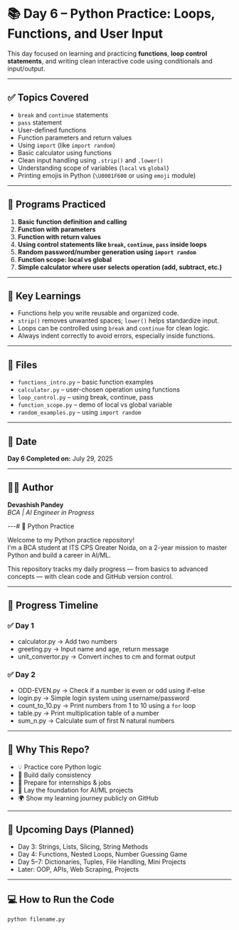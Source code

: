 # 📚 Day 6 – Python Practice: Loops, Functions, and User Input

This day focused on learning and practicing **functions**, **loop control statements**, and writing clean interactive code using conditionals and input/output.

---

## ✅ Topics Covered

- `break` and `continue` statements
- `pass` statement
- User-defined functions
- Function parameters and return values
- Using `import` (like `import random`)
- Basic calculator using functions
- Clean input handling using `.strip()` and `.lower()`
- Understanding scope of variables (`local` vs `global`)
- Printing emojis in Python (`\U0001F600` or using `emoji` module)

---

## 🧪 Programs Practiced

1. **Basic function definition and calling**
2. **Function with parameters**
3. **Function with return values**
4. **Using control statements like `break`, `continue`, `pass` inside loops**
5. **Random password/number generation using `import random`**
6. **Function scope: local vs global**
7. **Simple calculator where user selects operation (add, subtract, etc.)**

---

## 🧠 Key Learnings

- Functions help you write reusable and organized code.
- `strip()` removes unwanted spaces; `lower()` helps standardize input.
- Loops can be controlled using `break` and `continue` for clean logic.
- Always indent correctly to avoid errors, especially inside functions.

---

## 📂 Files

- `functions_intro.py` – basic function examples
- `calculator.py` – user-chosen operation using functions
- `loop_control.py` – using break, continue, pass
- `function_scope.py` – demo of local vs global variable
- `random_examples.py` – using `import random`

---

## 📅 Date

**Day 6 Completed on:** July 29, 2025

---

## 👨‍💻 Author

**Devashish Pandey**  
_BCA | AI Engineer in Progress_

---# 🐍 Python Practice

Welcome to my Python practice repository!  
I'm a BCA student at ITS CPS Greater Noida, on a 2-year mission to master Python and build a career in AI/ML.

This repository tracks my daily progress — from basics to advanced concepts — with clean code and GitHub version control.

---

## 📅 Progress Timeline

### ✅ Day 1
- calculator.py → Add two numbers
- greeting.py → Input name and age, return message
- unit_convertor.py → Convert inches to cm and format output

### ✅ Day 2
- ODD-EVEN.py → Check if a number is even or odd using if-else
- login.py → Simple login system using username/password
- count_to_10.py → Print numbers from 1 to 10 using a `for` loop
- table.py → Print multiplication table of a number
- sum_n.py → Calculate sum of first N natural numbers

---

## 🧠 Why This Repo?

- 💡 Practice core Python logic
- 🔁 Build daily consistency
- 💼 Prepare for internships & jobs
- 🧱 Lay the foundation for AI/ML projects
- 🌍 Show my learning journey publicly on GitHub

---

## 🚀 Upcoming Days (Planned)

- Day 3: Strings, Lists, Slicing, String Methods
- Day 4: Functions, Nested Loops, Number Guessing Game
- Day 5–7: Dictionaries, Tuples, File Handling, Mini Projects
- Later: OOP, APIs, Web Scraping, Projects

---

## 💻 How to Run the Code

```bash
python filename.py

